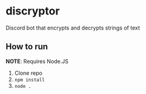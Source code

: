 # discryptor

Discord bot that encrypts and decrypts strings of text

## How to run

**NOTE**: Requires Node.JS

1. Clone repo
2. `npm install`
3. `node .`
